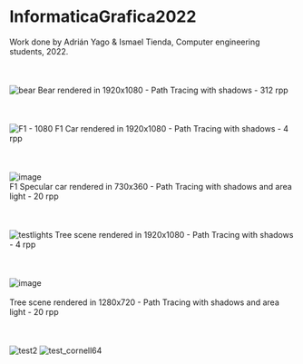 # InformaticaGrafica2022
Work done by Adrián Yago & Ismael Tienda, Computer engineering students, 2022.
<br/><br/>
<br/><br/>
![bear](https://user-images.githubusercontent.com/79214939/209251178-e99bdc11-4f6a-4684-bde1-aa2081c05530.png)
Bear rendered in 1920x1080 - Path Tracing with shadows - 312 rpp
<br/><br/>
<br/><br/>
![F1 - 1080](https://user-images.githubusercontent.com/79214939/200829130-51c69c14-5fde-4d6b-a6d0-2de2d84e51dc.png)
F1 Car rendered in 1920x1080 - Path Tracing with shadows - 4 rpp
<br/><br/>
<br/><br/>
![image](https://user-images.githubusercontent.com/79214939/207553793-68839e00-00f3-49d4-8764-2e8abdcb61ab.png)
<br/>
F1 Specular car rendered in 730x360 - Path Tracing with shadows and area light - 20 rpp
<br/><br/>
<br/><br/>
![testlights](https://user-images.githubusercontent.com/79214939/200829176-43d21460-013d-41bf-915e-9984a9f7f082.png)
Tree scene rendered in 1920x1080 - Path Tracing with shadows - 4 rpp
 <br/><br/>
 <br/><br/>
 ![image](https://user-images.githubusercontent.com/79214939/207554659-a4176ec8-faa4-4f3c-8b69-4e5642d27a29.png)
 <br/><br/>
 Tree scene rendered in 1280x720 - Path Tracing with shadows and area light - 20 rpp
 <br/><br/>
 <br/><br/>
![test2](https://user-images.githubusercontent.com/79214939/200829479-5eaf04a1-bc7f-4feb-91df-b1026f282ed6.png) ![test_cornell64](https://user-images.githubusercontent.com/79214939/200829093-c0141aa4-d9a6-42b8-8ac9-de902754424b.png)

